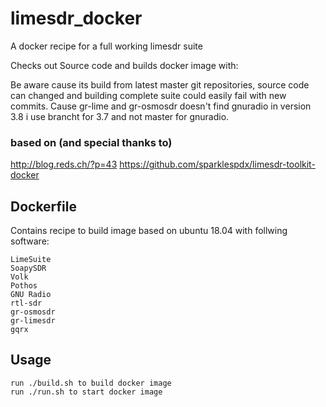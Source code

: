 # limesdr_docker
A docker recipe for a full working limesdr suite

Checks out Source code and builds docker image with:

Be aware cause its build from latest master git repositories, source code can changed and building complete suite could easily fail with new commits.
Cause gr-lime and gr-osmosdr doesn't find gnuradio in version 3.8 i use brancht for 3.7 and not master for gnuradio.

### based on (and special thanks to)
 http://blog.reds.ch/?p=43
 https://github.com/sparklespdx/limesdr-toolkit-docker

## Dockerfile

Contains recipe to build image based on ubuntu 18.04 with follwing software:

    LimeSuite
    SoapySDR
    Volk
    Pothos
    GNU Radio
    rtl-sdr
    gr-osmosdr
    gr-limesdr
    gqrx


## Usage
    run ./build.sh to build docker image
    run ./run.sh to start docker image

